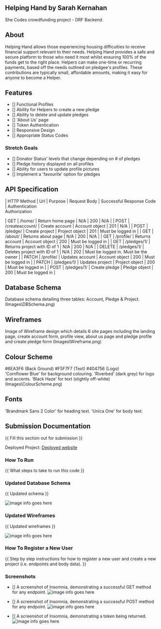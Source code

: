## Helping Hand by Sarah Kernahan
She Codes crowdfunding project - DRF Backend.

## About
Helping Hand allows those experiencing housing difficulties to receive financial support relevant to their needs. Helping Hand provides a safe and secure platform to those who need it most whilst ensuring 100% of the funds get to the right place. Helpers can make one-time or recurring payments, based off the needs outlined on pledgee's profiles. These contributions are typically small, affordable amounts, making it easy for anyone to become a Helper.


## Features
* [] Functional Profiles
* [] Ability for Helpers to create a new pledge
* [] Ability to delete and update pledges
* [] 'About Us' page
* [] Token Authentication
* [] Responsive Design
* [] Appropriate Status Codes

### Stretch Goals
* [] Donator Status' levels that change depending on # of pledges
* [] Pledge history displayed on all profiles
* [] Ability for users to update profile pictures
* [] Implement a 'favourite' option for pledges 

## API Specification

| HTTP Method | Url             | Purpose                           | Request Body   | Successful Response Code | Authentication <br /> Authorization

| GET         | /home/          | Return home page                  | N/A            | 200                      | N/A                                  |
| POST        | /createaccount/ | Create account                    | Account object | 201                      | N/A                                  |
| POST        | /pledge/        | Create project                    | Project object | 201                      | Must be logged in                    |
| GET         | /about/         | Returns about page                | N/A            | 200                      | N/A                                  |
| GET         | /profile/       | Returns account                   | Account object | 200                      | Must be logged in                    | 
| GET         | /pledges/1/     | Returns project with ID of 1      | N/A            | 200                      | N/A                                  |
| DELETE      | /pledges/1/     | Deletes project with ID of 1      | N/A            | 202                      | Must be logged in. Must be the owner |
| PATCH       | /profile/       | Updates account                   | Account object | 200                      | Must be logged in                    |
| PATCH       | /pledges/1/     | Updates project                   | Project object | 200                      | Must be logged in                    |
| POST        | /pledges/1/     | Create pledge                     | Pledge object  | 200                      | Must be logged in                    |

## Database Schema
Database schema detailing three tables: Account, Pledge & Project.
(Images\DBSchema.png)

## Wireframes
Image of Wireframe design which details 6 site pages including the landing page, create account form, profile view, about us page and pledge profile and create pledge form 
(Images\Wireframe.png)

## Colour Scheme
 #6EA3F6 (Back Ground) 
 #F5F7F7 (Text) 
 #404756 (Logo)  
'Cornflower Blue' for background colouring. 'Riverbed' (dark grey) for logo and accents. 'Black Haze' for text (slightly off-white) 
(Images\ColourScheme.png)

## Fonts
'Brandmark Sans 2 Color' for heading text. 'Unica One' for body text.

## Submission Documentation
{{ Fill this section out for submission }}

Deployed Project: [Deployed website](http://linkhere.com/)

### How To Run
{{ What steps to take to run this code }}

### Updated Database Schema
{{ Updated schema }}

![image info goes here](./docs/image.png)

### Updated Wireframes
{{  Updated wireframes }}

![image info goes here](./docs/image.png)

### How To Register a New User
{{ Step by step instructions for how to register a new user and create a new project (i.e. endpoints and body data). }}

### Screenshots
* [] A screenshot of Insomnia, demonstrating a successful GET method for any endpoint.
![image info goes here](./docs/image.png)

* [] A screenshot of Insomnia, demonstrating a successful POST method for any endpoint.
![image info goes here](./docs/image.png)

* [] A screenshot of Insomnia, demonstrating a token being returned.
![image info goes here](./docs/image.png)